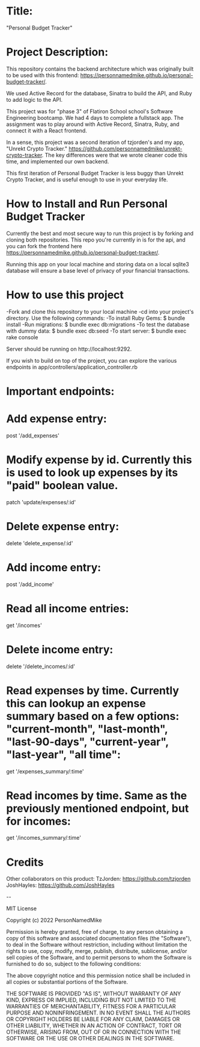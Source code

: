 # Title:

"Personal Budget Tracker"

# Project Description:

This repository contains the backend architecture which was originally built to be used with this frontend: https://personnamedmike.github.io/personal-budget-tracker/.

We used Active Record for the database, Sinatra to build the API, and Ruby to add logic to the API.

This project was for "phase 3" of Flatiron School school's Software Engineering bootcamp. We had 4 days to complete a fullstack app. The assignment was to play around with Active Record, Sinatra, Ruby, and connect it with a React frontend.

In a sense, this project was a second iteration of tzjorden's and my app, "Unrekt Crypto Tracker." https://github.com/personnamedmike/unrekt-crypto-tracker. The key differences were that we wrote cleaner code this time, and implemented our own backend.

This first iteration of Personal Budget Tracker is less buggy than Unrekt Crypto Tracker, and is useful enough to use in your everyday life.

# How to Install and Run Personal Budget Tracker

Currently the best and most secure way to run this project is by forking and cloning both repositories. This repo you're currently in is for the api, and you can fork the frontend here https://personnamedmike.github.io/personal-budget-tracker/.

Running this app on your local machine and storing data on a local sqlite3 database will ensure a base level of privacy of your financial transactions.

# How to use this project

-Fork and clone this repository to your local machine
-cd into your project's directory. Use the following commands:
-To install Ruby Gems: $ bundle install
-Run migrations: $ bundle exec db:migrations
-To test the database with dummy data: $ bundle exec db:seed
-To start server: $ bundle exec rake console

Server should be running on http://localhost:9292.

If you wish to build on top of the project, you can explore the various endpoints in app/controllers/application_controller.rb

# Important endpoints:

# Add expense entry:

post '/add_expenses'

# Modify expense by id. Currently this is used to look up expenses by its "paid" boolean value.

patch 'update/expenses/:id'

# Delete expense entry:

delete 'delete_expense/:id'

# Add income entry:

post '/add_income'

# Read all income entries:

get '/incomes'

# Delete income entry:

delete '/delete_incomes/:id'

# Read expenses by time. Currently this can lookup an expense summary based on a few options: "current-month", "last-month", "last-90-days", "current-year", "last-year", "all time":

get '/expenses_summary/:time'

# Read incomes by time. Same as the previously mentioned endpoint, but for incomes:

get '/incomes_summary/:time'

# Credits

Other collaborators on this product:
TzJorden: https://github.com/tzjorden
JoshHayles: https://github.com/JoshHayles

--

MIT License

Copyright (c) 2022 PersonNamedMike

Permission is hereby granted, free of charge, to any person obtaining a copy
of this software and associated documentation files (the "Software"), to deal
in the Software without restriction, including without limitation the rights
to use, copy, modify, merge, publish, distribute, sublicense, and/or sell
copies of the Software, and to permit persons to whom the Software is
furnished to do so, subject to the following conditions:

The above copyright notice and this permission notice shall be included in all
copies or substantial portions of the Software.

THE SOFTWARE IS PROVIDED "AS IS", WITHOUT WARRANTY OF ANY KIND, EXPRESS OR
IMPLIED, INCLUDING BUT NOT LIMITED TO THE WARRANTIES OF MERCHANTABILITY,
FITNESS FOR A PARTICULAR PURPOSE AND NONINFRINGEMENT. IN NO EVENT SHALL THE
AUTHORS OR COPYRIGHT HOLDERS BE LIABLE FOR ANY CLAIM, DAMAGES OR OTHER
LIABILITY, WHETHER IN AN ACTION OF CONTRACT, TORT OR OTHERWISE, ARISING FROM,
OUT OF OR IN CONNECTION WITH THE SOFTWARE OR THE USE OR OTHER DEALINGS IN THE
SOFTWARE.
